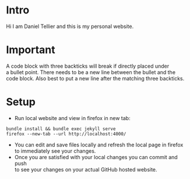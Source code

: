 # Intro
Hi I am Daniel Tellier and this is my personal website.

# Important
A code block with three backticks will break if directly placed under \
a bullet point. There needs to be a new line between the bullet and the \
code block. Also best to put a new line after the matching three backticks.

# Setup
- Run local website and view in firefox in new tab:

```shell
bundle install && bundle exec jekyll serve
firefox --new-tab --url http://localhost:4000/
```

- You can edit and save files locally and refresh the local page in firefox \
  to immediately see your changes.
- Once you are satisfied with your local changes you can commit and push \
  to see your changes on your actual GitHub hosted website.
